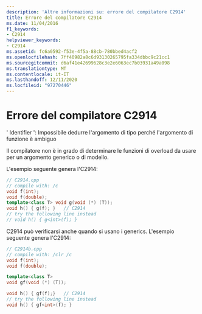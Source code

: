 ```yaml
---
description: 'Altre informazioni su: errore del compilatore C2914'
title: Errore del compilatore C2914
ms.date: 11/04/2016
f1_keywords:
- C2914
helpviewer_keywords:
- C2914
ms.assetid: fc6a0592-f53e-4f5a-88cb-780bbed4acf2
ms.openlocfilehash: 7ff40982a8c6d93130265795fa334dbbc9c21cc1
ms.sourcegitcommit: d6af41e42699628c3e2e6063ec7b03931a49a098
ms.translationtype: MT
ms.contentlocale: it-IT
ms.lasthandoff: 12/11/2020
ms.locfileid: "97270446"
---
```

# <a name="compiler-error-c2914"></a>Errore del compilatore C2914

' Identifier ': Impossibile dedurre l'argomento di tipo perché l'argomento di funzione è ambiguo

Il compilatore non è in grado di determinare le funzioni di overload da usare per un argomento generico o di modello.

L'esempio seguente genera l'C2914:

```cpp
// C2914.cpp
// compile with: /c
void f(int);
void f(double);
template<class T> void g(void (*) (T));
void h() { g(f); }   // C2914
// try the following line instead
// void h() { g<int>(f); }
```

C2914 può verificarsi anche quando si usano i generics.  L'esempio seguente genera l'C2914:

```cpp
// C2914b.cpp
// compile with: /clr /c
void f(int);
void f(double);

template<class T>
void gf(void (*) (T));

void h() { gf(f);}   // C2914
// try the following line instead
void h() { gf<int>(f); }
```
